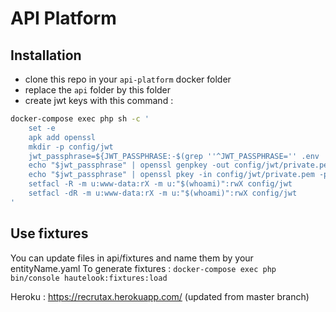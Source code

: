 # API Platform

## Installation
- clone this repo in your `api-platform` docker folder
- replace the `api` folder by this folder
- create jwt keys with this command :
```bash
docker-compose exec php sh -c '
    set -e
    apk add openssl
    mkdir -p config/jwt
    jwt_passphrase=${JWT_PASSPHRASE:-$(grep ''^JWT_PASSPHRASE='' .env | cut -f 2 -d ''='')}
    echo "$jwt_passphrase" | openssl genpkey -out config/jwt/private.pem -pass stdin -aes256 -algorithm rsa -pkeyopt rsa_keygen_bits:4096
    echo "$jwt_passphrase" | openssl pkey -in config/jwt/private.pem -passin stdin -out config/jwt/public.pem -pubout
    setfacl -R -m u:www-data:rX -m u:"$(whoami)":rwX config/jwt
    setfacl -dR -m u:www-data:rX -m u:"$(whoami)":rwX config/jwt
'
```

## Use fixtures
You can update files in api/fixtures and name them by your entityName.yaml
To generate fixtures :
`docker-compose exec php bin/console hautelook:fixtures:load`


Heroku : https://recrutax.herokuapp.com/ (updated from master branch)
